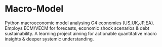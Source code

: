 # Macro-Model
Python macroeconomic model analysing G4 economies (US,UK,JP,EA). Employs ECM/VECM for forecasts, economic shock scenarios &amp; debt sustainability. A learning project aiming for actionable quantitative macro insights &amp; deeper systemic understanding.
